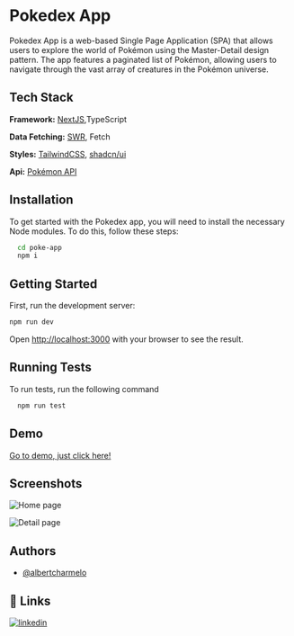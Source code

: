 
# Pokedex App

Pokedex App is a web-based Single Page Application (SPA) that allows users to explore the world of Pokémon using the Master-Detail design pattern. The app features a paginated list of Pokémon, allowing users to navigate through the vast array of creatures in the Pokémon universe.

## Tech Stack

**Framework:** [NextJS](https://nextjs.org/),TypeScript

**Data Fetching:** [SWR](https://swr.vercel.app/es-ES), Fetch

**Styles:** [TailwindCSS](https://tailwindcss.com/), [shadcn/ui](https://ui.shadcn.com/)

**Api:** [Pokémon API](https://pokeapi.co/)
## Installation

To get started with the Pokedex app, you will need to install the necessary Node modules. To do this, follow these steps:

```bash
  cd poke-app
  npm i 

```

## Getting Started

First, run the development server:

```bash
npm run dev

```

Open [http://localhost:3000](http://localhost:3000) with your browser to see the result.


## Running Tests

To run tests, run the following command

```bash
  npm run test
```


## Demo

[Go to demo, just click here!](https://poke-app-eight-theta.vercel.app/)


## Screenshots

![Home page](https://i.ibb.co/fvNgM5n/i-Phone-13-PRO-localhost.png)

![Detail page](https://i.ibb.co/QkFGRBD/i-Phone-13-PRO-localhost-1.png)



## Authors

- [@albertcharmelo](https://github.com/albertcharmelo)


## 🔗 Links

[![linkedin](https://img.shields.io/badge/linkedin-0A66C2?style=for-the-badge&logo=linkedin&logoColor=white)](https://www.linkedin.com/in/albert-charmelo/)
